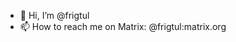 - 👋 Hi, I’m @frigtul
- 📫 How to reach me on Matrix: @frigtul:matrix.org

<!---
frigtul/frigtul is a ✨ special ✨ repository because its `README.md` (this file) appears on your GitHub profile.
You can click the Preview link to take a look at your changes.
--->
